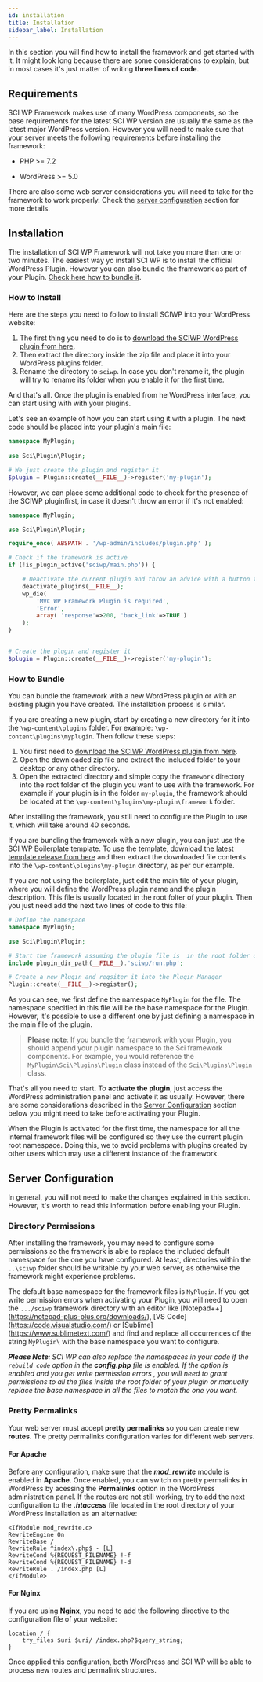 ```yaml
---
id: installation
title: Installation
sidebar_label: Installation
---
```


In this section you will find how to install the framework and get started with it. It might look long because there are some considerations to explain, but in most cases it's just matter of writing **three lines of code**.

## Requirements

SCI WP Framework makes use of many WordPress components, so the base requirements for the latest SCI WP version are usually the same as the latest major WordPress version. However you will need to make sure that your server meets the following requirements before installing the framework:

* PHP >= 7.2

* WordPress >= 5.0

There are also some web server considerations you will need to take for the framework to work properly. Check the [server configuration](#server-configuration) section for more details.


## Installation

The installation of SCI WP Framework will not take you more than one or two minutes. The easiest way yo install SCI WP is to install the official WordPress Plugin. However you can also bundle the framework as part of your Plugin. [Check here how to bundle it](#how-to-bundle).

### How to Install

Here are the steps you need to follow to install SCIWP into your WordPress website:

1. The first thing you need to do is to [download the SCIWP WordPress plugin from here](https://github.com/sciwp/sciwp-framework/releases/latest).
2. Then extract the directory inside the zip file and place it into your WordPress plugins folder.
3. Rename the directory to `sciwp`. In case you don't rename it, the plugin will try to rename its folder when you enable it for the first time.

And that's all. Once the plugin is enabled from he WordPress interface, you can start using with with your plugins.

Let's see an example of how you can start using it with a plugin. The next code should be placed into your plugin's main file:

```php
namespace MyPlugin;
 
use Sci\Plugin\Plugin;

# We just create the plugin and register it
$plugin = Plugin::create(__FILE__)->register('my-plugin');
```

However, we can place some additional code to check for the presence of the SCIWP pluginfirst, in case it doesn't throw an error if it's not enabled:

```php
namespace MyPlugin;

use Sci\Plugin\Plugin;

require_once( ABSPATH . '/wp-admin/includes/plugin.php' );

# Check if the framework is active
if (!is_plugin_active('sciwp/main.php')) {

    # Deactivate the current plugin and throw an advice with a button to go back
    deactivate_plugins(__FILE__);
    wp_die(
        'MVC WP Framework Plugin is required',
        'Error', 
        array( 'response'=>200, 'back_link'=>TRUE )
    );
}


# Create the plugin and register it
$plugin = Plugin::create(__FILE__)->register('my-plugin');
```

### How to Bundle

You can bundle the framework with a new WordPress plugin or with an existing plugin you have created. The installation process is similar.

If you are creating a new plugin, start by creating a new directory for it into the ```\wp-content\plugins``` folder. For example: ```\wp-content\plugins\myplugin```. Then follow these steps:

1. You first need to [download the SCIWP WordPress plugin from here](https://github.com/sciwp/sciwp-framework/releases/latest).
2. Open the downloaded zip file and extract the included folder to your desktop or any other directory.
1. Open the extracted directory and simple copy the `framework` directory into the root folder of the plugin you want to use with the framework. For example if your plugin is in the folder `my-plugin`, the framework should be located at the `\wp-content\plugins\my-plugin\framework` folder.

After installing the framework, you still need to configure the Plugin to use it, which will take around 40 seconds.

If you are bundling the framework with a new plugin, you can just use the SCI WP Boilerplate template. To use the template, [download the latest template release from here](https://github.com/sciwp/sciwp-boilerplate/releases/latest) and then extract the downloaded file contents into the `\wp-content\plugins\my-plugin` directory, as per our example.

If you are not using the boilerplate, just edit the main file of your plugin, where you will define the WordPress plugin name and the plugin description. This file is usually located in the root folter of your plugin. Then you just need add the next two lines of code to this file:

```php
# Define the namespace
namespace MyPlugin;

use Sci\Plugin\Plugin;

# Start the framework assuming the plugin file is  in the root folder of your plugin
include plugin_dir_path(__FILE__).'sciwp/run.php';

# Create a new Plugin and regsiter it into the Plugin Manager
Plugin::create(__FILE__)->register();
```
As you can see, we first define the namespace `MyPlugin` for the file. The namespace specified in this file will be the base namespace for the Plugin. However, it's possible to use a different one by just defining a namespace in the main file of the plugin.

> **Please note**: If you bundle the framework with your Plugin,
> you should append your plugin namespace to the Sci framework components.
> For example, you would reference the `MyPlugin\Sci\Plugins\Plugin` class instead of the `Sci\Plugins\Plugin` class.

That's all you need to start. To **activate the plugin**, just access the WordPress administration panel and activate it as usually. However, there are some considerations described in the [Server Configuration](#server-configuration) section below you might need to take before activating your Plugin.

When the Plugin is activated for the first time, the namespace for all the internal framework files will be configured so they use the current plugin root namespace. Doing this, we to avoid problems with plugins created by other users which may use a different instance of the framework.


## Server Configuration
In general, you will not need to make the changes explained in this section. However, it's worth to read this information before enabling your Plugin.

### Directory Permissions

After installing the framework, you may need to configure some permissions so the framework is able to replace the included default namespace for the one you have configured. At least, directories within the ```..\sciwp``` folder should be writable by your web server, as otherwise the framework might experience problems.

The default base namespace for the framework files is ```MyPlugin```. If you get write permission errors when activating your Plugin, you will need to open the `.../sciwp` framework directory with an editor like [Notepad++] (https://notepad-plus-plus.org/downloads/), [VS Code] (https://code.visualstudio.com/) or [Sublime] (https://www.sublimetext.com/) and find and replace all occurrences of the string ```MyPlugin\``` with the base namespace you want to configure.

_**Please Note**: SCI WP can also replace the namespaces in your code if the `rebuild_code` option in the **config.php** file is enabled. If the option is enabled and you get write permission errors , you will need to grant permissions to all the files inside the root folder of your plugin or manually replace the base namespace in all the files to match the one you want._

### Pretty Permalinks

Your web server must accept **pretty permalinks** so you can create new **routes**. The pretty permalinks configuration varies for different web servers.

#### For Apache

Before any configuration, make sure that the **_mod_rewrite_** module is enabled in **Apache**. Once enabled, you can switch on pretty permalinks in WordPress by acessing the **Permalinks** option in the WordPress administration panel. If the routes are not still working, try to add the next configuration to the **_.htaccess_** file located in the root directory of your WordPress installation as an alternative:

```
<IfModule mod_rewrite.c>
RewriteEngine On
RewriteBase /
RewriteRule ^index\.php$ - [L]
RewriteCond %{REQUEST_FILENAME} !-f
RewriteCond %{REQUEST_FILENAME} !-d
RewriteRule . /index.php [L]
</IfModule>
```

#### For Nginx

If you are using **Nginx**, you need to add the following directive to the configuration file of your website:

```
location / {
    try_files $uri $uri/ /index.php?$query_string;
}
```

Once applied this configuration, both WordPress and SCI WP will be able to process new routes and permalink structures.